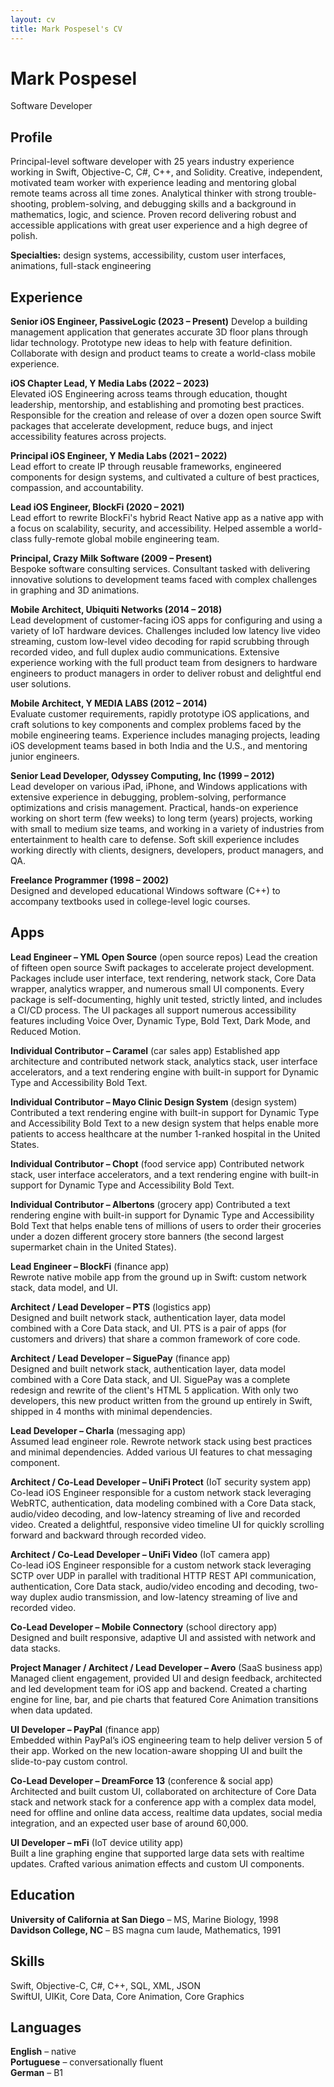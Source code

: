 ```yaml
---
layout: cv
title: Mark Pospesel's CV
---
```

# Mark Pospesel
Software Developer

## Profile

Principal-level software developer with 25 years industry experience working in Swift, Objective-C, C#, C++, and Solidity. Creative, independent, motivated team worker with experience leading and mentoring global remote teams across all time zones. Analytical thinker with strong trouble-shooting, problem-solving, and debugging skills and a background in mathematics, logic, and science. Proven record delivering robust and accessible applications with great user experience and a high degree of polish.  

**Specialties:** design systems, accessibility, custom user interfaces, animations, full-stack engineering  

## Experience

**Senior iOS Engineer, PassiveLogic (2023 – Present)**
Develop a building management application that generates accurate 3D floor plans through lidar technology. Prototype new ideas to help with feature definition. Collaborate with design and product teams to create a world-class mobile experience.

**iOS Chapter Lead, Y Media Labs (2022 – 2023)**  
Elevated iOS Engineering across teams through education, thought leadership, mentorship, and establishing and promoting best practices. Responsible for the creation and release of over a dozen open source Swift packages that accelerate development, reduce bugs, and inject accessibility features across projects.  

**Principal iOS Engineer, Y Media Labs (2021 – 2022)**  
Lead effort to create IP through reusable frameworks, engineered components for design systems, and cultivated a culture of best practices, compassion, and accountability.  

**Lead iOS Engineer, BlockFi (2020 – 2021)**  
Lead effort to rewrite BlockFi's hybrid React Native app as a native app with a focus on scalability, security, and accessibility. Helped assemble a world-class fully-remote global mobile engineering team.  

**Principal, Crazy Milk Software (2009 – Present)**  
Bespoke software consulting services. Consultant tasked with delivering innovative solutions to development teams faced with complex challenges in graphing and 3D animations.  

**Mobile Architect, Ubiquiti Networks (2014 – 2018)**  
Lead development of customer-facing iOS apps for configuring and using a variety of IoT hardware devices. Challenges included low latency live video streaming, custom low-level video decoding for rapid scrubbing through recorded video, and full duplex audio communications. Extensive experience working with the full product team from designers to hardware engineers to product managers in order to deliver robust and delightful end user solutions.  

**Mobile Architect, Y MEDIA LABS (2012 – 2014)**  
Evaluate customer requirements, rapidly prototype iOS applications, and craft solutions to key components and complex problems faced by the mobile engineering teams. Experience includes managing projects, leading iOS development teams based in both India and the U.S., and mentoring junior engineers.  

**Senior Lead Developer, Odyssey Computing, Inc (1999 – 2012)**  
Lead developer on various iPad, iPhone, and Windows applications with extensive experience in debugging, problem-solving, performance optimizations and crisis management. Practical, hands-on experience working on short term (few weeks) to long term (years) projects, working with small to medium size teams, and working in a variety of industries from entertainment to health care to defense. Soft skill experience includes working directly with clients, designers, developers, product managers, and QA.  

**Freelance Programmer (1998 – 2002)**  
Designed and developed educational Windows software (C++) to accompany textbooks used in college-level logic courses.  

## Apps

**Lead Engineer – YML Open Source** (open source repos)
Lead the creation of fifteen open source Swift packages to accelerate project development. Packages include user interface, text rendering, network stack, Core Data wrapper, analytics wrapper, and numerous small UI components. Every package is self-documenting, highly unit tested, strictly linted, and includes a CI/CD process. The UI packages all support numerous accessibility features including Voice Over, Dynamic Type, Bold Text, Dark Mode, and Reduced Motion.  

**Individual Contributor – Caramel** (car sales app)
Established app architecture and contributed network stack, analytics stack, user interface accelerators, and a text rendering engine with built-in support for Dynamic Type and Accessibility Bold Text.  

**Individual Contributor – Mayo Clinic Design System** (design system)
Contributed a text rendering engine with built-in support for Dynamic Type and Accessibility Bold Text to a new design system that helps enable more patients to access healthcare at the number 1-ranked hospital in the United States.  

**Individual Contributor – Chopt** (food service app)
Contributed network stack, user interface accelerators, and a text rendering engine with built-in support for Dynamic Type and Accessibility Bold Text.  

**Individual Contributor – Albertons** (grocery app)
Contributed a text rendering engine with built-in support for Dynamic Type and Accessibility Bold Text that helps enable tens of millions of users to order their groceries under a dozen different grocery store banners (the second largest supermarket chain in the United States).  

**Lead Engineer – BlockFi** (finance app)  
Rewrote native mobile app from the ground up in Swift: custom network stack, data model, and UI.  

**Architect / Lead Developer – PTS** (logistics app)  
Designed and built network stack, authentication layer, data model combined with a Core Data stack, and UI. PTS is a pair of apps (for customers and drivers) that share a common framework of core code.  

**Architect / Lead Developer – SiguePay** (finance app)  
Designed and built network stack, authentication layer, data model combined with a Core Data stack, and UI. SiguePay was a complete redesign and rewrite of the client's HTML 5 application. With only two developers, this new product written from the ground up entirely in Swift, shipped in 4 months with minimal dependencies.  

**Lead Developer – Charla** (messaging app)  
Assumed lead engineer role. Rewrote network stack using best practices and minimal dependencies. Added various UI features to chat messaging component.  

**Architect / Co-Lead Developer – UniFi Protect** (IoT security system app)  
Co-lead iOS Engineer responsible for a custom network stack leveraging WebRTC, authentication, data modeling combined with a Core Data stack, audio/video decoding, and low-latency streaming of live and recorded video. Created a delightful, responsive video timeline UI for quickly scrolling forward and backward through recorded video.  

**Architect / Co-Lead Developer – UniFi Video** (IoT camera app)  
Co-lead iOS Engineer responsible for a custom network stack leveraging SCTP over UDP in parallel with traditional HTTP REST API communication, authentication, Core Data stack, audio/video encoding and decoding, two-way duplex audio transmission, and low-latency streaming of live and recorded video.  

**Co-Lead Developer – Mobile Connectory** (school directory app)  
Designed and built responsive, adaptive UI and assisted with network and data stacks.  

**Project Manager / Architect / Lead Developer – Avero** (SaaS business app)  
Managed client engagement, provided UI and design feedback, architected and led development team for iOS app and backend. Created a charting engine for line, bar, and pie charts that featured Core Animation transitions when data updated.  

**UI Developer – PayPal** (finance app)  
Embedded within PayPal’s iOS engineering team to help deliver version 5 of their app. Worked on the new location-aware shopping UI and built the slide-to-pay custom control.  

**Co-Lead Developer – DreamForce 13** (conference & social app)  
Architected and built custom UI, collaborated on architecture of Core Data stack and network stack for a conference app with a complex data model, need for offline and online data access, realtime data updates, social media integration, and an expected user base of around 60,000.  

**UI Developer – mFi** (IoT device utility app)  
Built a line graphing engine that supported large data sets with realtime updates. Crafted various animation effects and custom UI components.  

## Education
**University of California at San Diego** – MS, Marine Biology, 1998  
**Davidson College, NC** – BS magna cum laude, Mathematics, 1991  

## Skills
Swift, Objective-C, C#, C++, SQL, XML, JSON  
SwiftUI, UIKit, Core Data, Core Animation, Core Graphics  

## Languages
**English** – native  
**Portuguese** – conversationally fluent  
**German** – B1  

<!-- ### Footer

Last updated: November 2023 -->
